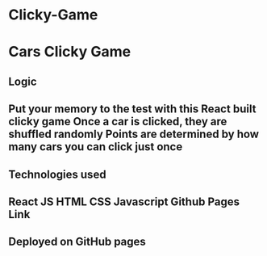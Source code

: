 # Clicky-Game

<h1>Cars Clicky Game</h1>

<h2>Logic<h2>
  
Put your memory to the test with this React built clicky game
Once a car is clicked, they are shuffled randomly
Points are determined by how many cars you can click just once

<h2>Technologies used<h2>
  
React JS
HTML
CSS
Javascript
Github Pages Link

<h2>Deployed on GitHub pages<h2>
 
